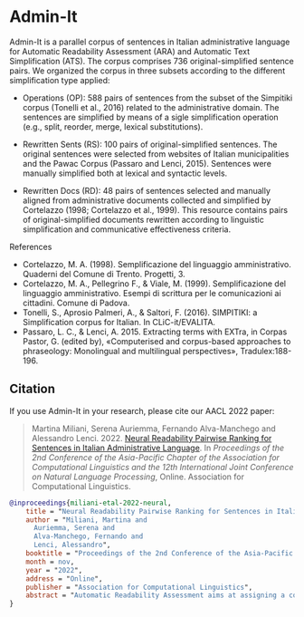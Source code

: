 # Admin-It

Admin-It is a parallel corpus of sentences in Italian administrative language for Automatic Readability Assessment (ARA) and Automatic Text Simplification (ATS). The corpus comprises 736 original-simplified sentence pairs. We organized the corpus in three subsets according to the different simplification type applied: 

* Operations (OP): 588 pairs of sentences from the subset of the Simpitiki corpus (Tonelli et al., 2016) related to the administrative domain. The sentences are simplified by means of a sigle simplification operation (e.g., split, reorder, merge, lexical substitutions).

* Rewritten Sents (RS): 100 pairs of original-simplified sentences. The original sentences were selected from websites of Italian municipalities and the Pawac Corpus (Passaro and Lenci, 2015). Sentences were manually simplified both at lexical and syntactic levels.

* Rewritten Docs (RD): 48 pairs of sentences selected and manually aligned from administrative documents collected and simplified by Cortelazzo (1998; Cortelazzo et al., 1999). This resource contains pairs of original-simplified documents rewritten according to linguistic simplification and communicative effectiveness criteria.

References

* Cortelazzo, M. A. (1998). Semplificazione del linguaggio amministrativo. Quaderni del Comune di Trento. Progetti, 3. 
*	Cortelazzo, M. A., Pellegrino F., & Viale, M. (1999). Semplificazione del linguaggio amministrativo. Esempi di scrittura per le comunicazioni ai cittadini. Comune di Padova.
*	Tonelli, S., Aprosio Palmeri, A., & Saltori, F. (2016). SIMPITIKI: a Simplification corpus for Italian. In CLiC-it/EVALITA.
*	Passaro, L. C., & Lenci, A. 2015. Extracting terms with EXTra, in Corpas Pastor, G. (edited by), «Computerised and corpus-based approaches to phraseology: Monolingual and multilingual perspectives», Tradulex:188-196.


## Citation

If you use Admin-It in your research, please cite our AACL 2022 paper:

> Martina Miliani, Serena Auriemma, Fernando Alva-Manchego and Alessandro Lenci. 2022. [Neural Readability Pairwise Ranking for Sentences in Italian Administrative Language](). In *Proceedings of the 2nd Conference of the Asia-Pacific Chapter of the Association for Computational Linguistics and the 12th International Joint Conference on Natural Language Processing*, Online. Association for Computational Linguistics.


```BibTeX
@inproceedings{miliani-etal-2022-neural,
    title = "Neural Readability Pairwise Ranking for Sentences in Italian Administrative Language",
    author = "Miliani, Martina and
      Auriemma, Serena and
      Alva-Manchego, Fernando and
      Lenci, Alessandro",
    booktitle = "Proceedings of the 2nd Conference of the Asia-Pacific Chapter of the Association for Computational Linguistics and the 12th International Joint Conference on Natural Language Processing",
    month = nov,
    year = "2022",
    address = "Online",
    publisher = "Association for Computational Linguistics",
    abstract = "Automatic Readability Assessment aims at assigning a complexity level to a given text, which could help improve the accessibility to information in specific domains, such as the administrative one. In this paper, we investigate the behavior of a Neural Pairwise Ranking Model (NPRM) for sentence-level readability assessment of Italian administrative texts. To deal with data scarcity, we experiment with cross-lingual, cross- and in-domain approaches, and test our models on Admin-It, a new parallel corpus in the Italian administrative language, containing sentences simplified using three different rewriting strategies. We show that NPRMs are effective in zero-shot scenarios ($\sim$0.78 ranking accuracy), especially with ranking pairs containing simplifications produced by overall rewriting at the sentence-level, and that the best results are obtained by adding in-domain data (achieving perfect performance for such sentence pairs). Finally, we investigate where NPRMs failed, showing that the characteristics of the data used for fine-tuning, rather than its size, have a bigger effect on a model's performance.",
}
```
